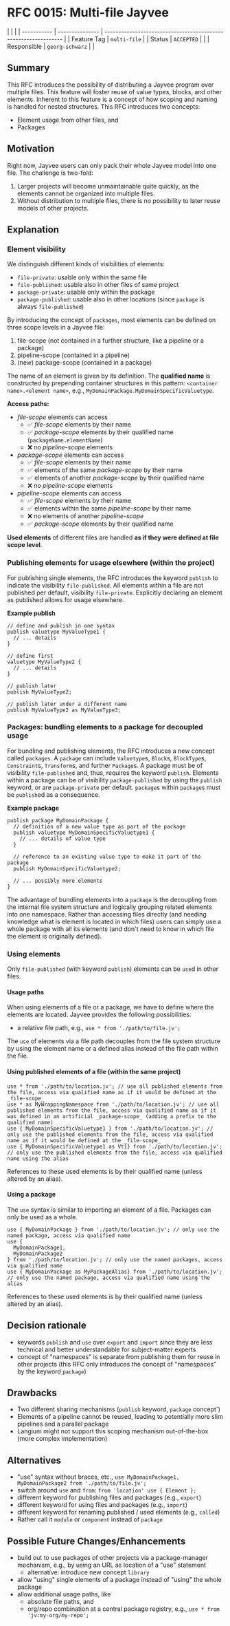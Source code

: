 <!--
SPDX-FileCopyrightText: 2023 Friedrich-Alexander-Universitat Erlangen-Nurnberg

SPDX-License-Identifier: AGPL-3.0-only
-->

# RFC 0015: Multi-file Jayvee

|             |                 |
| ----------- | --------------- | --------------------------------------------------------------- |
| Feature Tag | `multi-file`    |
| Status      | `ACCEPTED`      | <!-- Possible values: DRAFT, DISCUSSION, ACCEPTED, REJECTED --> |
| Responsible | `georg-schwarz` | <!-- TODO: assign yourself as main driver of this RFC -->       |

<!--
  Status Overview:
  - DRAFT: The RFC is not ready for a review and currently under change. Feel free to already ask for feedback on the structure and contents at this stage.
  - DISCUSSION: The RFC is open for discussion. Usually, we open a PR to trigger discussions.
  - ACCEPTED: The RFC was accepted. Create issues to prepare implementation of the RFC.
  - REJECTED: The RFC was rejected. If another revision emerges, switch to status DRAFT.
-->

## Summary

This RFC introduces the possibility of distributing a Jayvee program over multiple files.
This feature will foster reuse of value types, blocks, and other elements.
Inherent to this feature is a concept of how scoping and naming is handled for nested structures.
This RFC introduces two concepts:

- Element usage from other files, and
- Packages

## Motivation

Right now, Jayvee users can only pack their whole Jayvee model into one file.
The challenge is two-fold:

1. Larger projects will become unmaintainable quite quickly, as the elements cannot be organized into multiple files.
2. Without distribution to multiple files, there is no possibility to later reuse models of other projects.

## Explanation

### Element visibility

We distinguish different kinds of visibilities of elements:

- `file-private`: usable only within the same file
- `file-published`: usable also in other files of same project
- `package-private`: usable only within the package
- `package-published`: usable also in other locations (since `package` is always `file-published`)

By introducing the concept of `packages`, most elements can be defined on three scope levels in a Jayvee file:

1. file-scope (not contained in a further structure, like a pipeline or a package)
2. pipeline-scope (contained in a pipeline)
3. (new) package-scope (contained in a package)

The name of an element is given by its definition.
The **qualified name** is constructed by prepending container structures in this pattern: `<container name>.<element name>`, e.g., `MyDomainPackage.MyDomainSpecificValuetype`.

**Access paths:**

- _file-scope_ elements can access
  - &#9989; _file-scope_ elements by their name
  - &#9989; _package-scope_ elements by their qualified name (`packageName.elementName`)
  - &#10060; no _pipeline-scope_ elements
- _package-scope_ elements can access
  - &#9989; _file-scope_ elements by their name
  - &#9989; elements of the same _package-scope_ by their name
  - &#9989; elements of another _package-scope_ by their qualified name
  - &#10060; no _pipeline-scope_ elements
- _pipeline-scope_ elements can access
  - &#9989; _file-scope_ elements by their name
  - &#9989; elements within the same _pipeline-scope_ by their name
  - &#10060; no elements of another _pipeline-scope_
  - &#9989; _package-scope_ elements by their qualified name

**Used elements** of different files are handled **as if they were defined at file scope level**.

### Publishing elements for usage elsewhere (within the project)

For publishing single elements, the RFC introduces the keyword `publish` to indicate the visibility `file-published`.
All elements within a file are not published per default, visibility `file-private`.
Explicitly declaring an element as published allows for usage elsewhere.

**Example publish**

```
// define and publish in one syntax
publish valuetype MyValueType1 {
  // ... details
}

// define first
valuetype MyValueType2 {
  // ... details
}

// publish later
publish MyValueType2;

// publish later under a different name
publish MyValueType2 as MyValueType3;
```

### Packages: bundling elements to a package for decoupled usage

For bundling and publishing elements, the RFC introduces a new concept called `packages`.
A `package` can include `Valuetype`s, `Block`s, `BlockType`s, `Constraint`s, `Transform`s, and further `Package`s.
A package must be of visibility `file-published` and, thus, requires the keyword `publish`.
Elements within a package can be of visibility `package-published` by using the `publish` keyword, or are `package-private` per default.
`package`s within `package`s must be `publish`ed as a consequence.

**Example package**

```
publish package MyDomainPackage {
  // definition of a new value type as part of the package
  publish valuetype MyDomainSpecificValuetype1 {
    // ... details of value type
  }

  // reference to an existing value type to make it part of the package
  publish MyDomainSpecificValuetype2;

  // ... possibly more elements
}
```

The advantage of bundling elements into a `package` is the decoupling from the internal file system structure and logically grouping related elements into one namespace.
Rather than accessing files directly (and needing knowledge what is element is located in which files) users can simply use a whole package with all its elements (and don't need to know in which file the element is originally defined).

### Using elements

Only `file-published` (with keyword `publish`) elements can be `use`d in other files.

#### Usage paths

When using elements of a file or a package, we have to define where the elements are located.
Jayvee provides the following possibilities:

- a relative file path, e.g., `use * from './path/to/file.jv';`

The `use` of elements via a file path decouples from the file system structure by using the element name or a defined alias instead of the file path within the file.

#### Using published elements of a file (within the same project)

```
use * from './path/to/location.jv'; // use all published elements from the file, access via qualified name as if it would be defined at the _file-scope_
use * as MyWrappingNamespace from './path/to/location.jv'; // use all published elements from the file, access via qualified name as if it was defined in an artificial _package-scope_ (adding a prefix to the qualified name)
use { MyDomainSpecificValuetype1 } from './path/to/location.jv'; // only use the published elements from the file, access via qualified name as if it would be defined at the _file-scope_
use { MyDomainSpecificValuetype1 as Vt1} from './path/to/location.jv'; // only use the published elements from the file, access via qualified name using the alias
```

References to these used elements is by their qualified name (unless altered by an alias).

#### Using a package

The `use` syntax is similar to importing an element of a file.
Packages can only be used as a whole.

```
use { MyDomainPackage } from './path/to/location.jv'; // only use the named package, access via qualified name
use {
  MyDomainPackage1,
  MyDomainPackage2
} from './path/to/location.jv'; // only use the named packages, access via qualified name
use { MyDomainPackage as MyPackageAlias} from './path/to/location.jv'; // only use the named package, access via qualified name using the alias
```

References to these used elements is by their qualified name (unless altered by an alias).

## Decision rationale

- keywords `publish` and `use` over `export` and `import` since they are less technical and better understandable for subject-matter experts
- concept of "namespaces" is separate from publishing them for reuse in other projects (this RFC only introduces the concept of "namespaces" by the keyword `package`)

## Drawbacks

- Two different sharing mechanisms (`publish` keyword, `package` concept`)
- Elements of a pipeline cannot be reused, leading to potentially more slim pipelines and a parallel package
- Langium might not support this scoping mechanism out-of-the-box (more complex implementation)

## Alternatives

- "use" syntax without braces, etc., `use MyDomainPackage1, MyDomainPackage2 from './path/to/file.jv';`
- switch around `use` and `from`: `from 'location' use { Element };`
- different keyword for publishing files and packages (e.g., `export`)
- different keyword for using files and packages (e.g., `import`)
- different keyword for renaming published / used elements (e.g., `called`)
- Rather call it `module` or `component` instead of `package`

## Possible Future Changes/Enhancements

- build out to use packages of other projects via a package-manager mechanism, e.g., by using an URL as location of a "use" statement
  - alternative: introduce new concept `library`
- allow "using" single elements of a package instead of "using" the whole package
- allow additional usage paths, like
  - absolute file paths, and
  - org/repo combination at a central package registry, e.g., `use * from 'jv:my-org/my-repo';`
